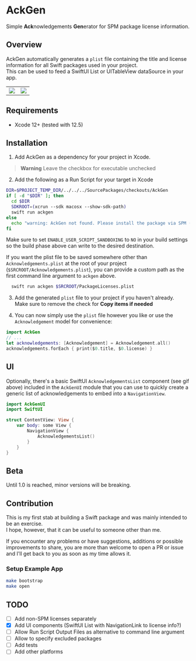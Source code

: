 # AckGen

Simple **Ack**nowledgements **Gen**erator for SPM package license information.

## Overview

AckGen automatically generates a `plist` file containing the title and license information for all Swift packages used in your project.  
This can be used to feed a SwiftUI List or UITableView dataSource in your app.

|                            |                         |
| -------------------------- | ----------------------- |
| ![](docs/sample_plist.png) | ![](docs/ui_sample.gif) |

## Requirements

- Xcode 12+ (tested with 12.5)

## Installation

1. Add AckGen as a dependency for your project in Xcode.  

> **Warning**
> Leave the checkbox for executable unchecked

2. Add the following as a Run Script for your target in Xcode

```sh
DIR=$PROJECT_TEMP_DIR/../../../SourcePackages/checkouts/AckGen
if [ -d "$DIR" ]; then
  cd $DIR
  SDKROOT=(xcrun --sdk macosx --show-sdk-path)
  swift run ackgen
else
  echo "warning: AckGen not found. Please install the package via SPM (https://github.com/MartinP7r/AckGen#installation)"
fi
```

Make sure to set `ENABLE_USER_SCRIPT_SANDBOXING` to `NO` in your build settings so the build phase above can write to the desired destination.

If you want the plist file to be saved somewhere other than `Acknowledgements.plist` at the root of your project (`$SRCROOT/Acknowledgements.plist`), you can provide a custom path as the first command line argument to `ackgen` above. 

```sh
  swift run ackgen $SRCROOT/PackageLicenses.plist
```

3. Add the generated `plist` file to your project if you haven't already.  
Make sure to remove the check for **Copy items if needed** 

4. You can now simply use the `plist` file however you like or use the `Acknowledgement` model for convenience:

```swift
import AckGen
// ...
let acknowledgements: [Acknowledgement] = Acknowledgement.all()
acknowledgements.forEach { print($0.title, $0.license) }
```

## UI

Optionally, there's a basic SwiftUI `AcknowledgementsList` component (see gif above) included in the `AckGenUI` module that you can use to quickly create a generic list of acknowledgements to embed into a `NavigationView`.

```swift
import AckGenUI
import SwiftUI

struct ContentView: View {
    var body: some View {
        NavigationView {
            AcknowledgementsList()
        }
    }
}
```

## Beta

Until 1.0 is reached, minor versions will be breaking.

## Contribution

This is my first stab at building a Swift package and was mainly intended to be an exercise.  
I hope, however, that it can be useful to someone other than me. 

If you encounter any problems or have suggestions, additions or possible improvements to share, you are more than welcome to open a PR or issue and I'll get back to you as soon as my time allows it.

### Setup Example App

```sh
make bootstrap
make open
```

## TODO

- [ ] Add non-SPM licenses separately
- [x] Add UI components (SwiftUI List with NavigationLink to license info?)
- [ ] Allow Run Script Output Files as alternative to command line argument
- [ ] Allow to specify excluded packages
- [ ] Add tests
- [ ] Add other platforms
